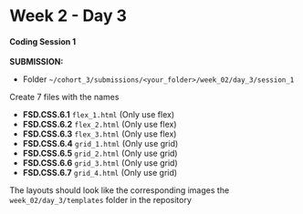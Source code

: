 # Week 2 - Day 3

#### Coding Session 1

**SUBMISSION:**

- Folder `~/cohort_3/submissions/<your_folder>/week_02/day_3/session_1`


Create 7 files with the names 

- **FSD.CSS.6.1**  `flex_1.html` (Only use flex)
- **FSD.CSS.6.2** `flex_2.html` (Only use flex)
- **FSD.CSS.6.3** `flex_3.html` (Only use flex)
- **FSD.CSS.6.4** `grid_1.html` (Only use grid)
- **FSD.CSS.6.5** `grid_2.html` (Only use grid)
- **FSD.CSS.6.6** `grid_3.html` (Only use grid)
- **FSD.CSS.6.7** `grid_4.html` (Only use grid)


The layouts should look like the corresponding images the `week_02/day_3/templates` folder in the repository